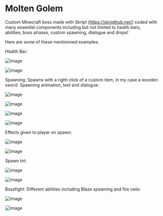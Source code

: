 # Molten Golem

Custom Minecraft boss made with Skript (https://skripthub.net/) coded with many essentiel components including but not limited to health bars, abilities, boss phases, custom spawning, dialogue and drops!

Here are some of these mentionned examples:


Health Bar:

![image](https://github.com/ignkarusher/mc_molten_boss/assets/149895054/4770d920-90a2-4658-93e1-914157c335fb)

![image](https://github.com/ignkarusher/mc_molten_boss/assets/149895054/2075164d-3021-4fb1-9144-4060a166700c)


Spawning:
Spawns with a right-click of a custom item, in my case a wooden sword.
Spawning animation, text and dialogue:

![image](https://github.com/ignkarusher/mc_molten_boss/assets/149895054/7b0aa59d-d22e-4b3d-81df-891cfe1863f8)

![image](https://github.com/ignkarusher/mc_molten_boss/assets/149895054/7e403a70-7eda-4863-b985-e3a0cb8cbafc)

![image](https://github.com/ignkarusher/mc_molten_boss/assets/149895054/a7b24e73-f833-4834-8a7b-0396da0a7e54)

![image](https://github.com/ignkarusher/mc_molten_boss/assets/149895054/ee948d35-bb41-481f-a122-2474217f6811)


Effects given to player on spawn:

![image](https://github.com/ignkarusher/mc_molten_boss/assets/149895054/9073c5ff-5493-4d06-95f5-921e1392dd6a)

![image](https://github.com/ignkarusher/mc_molten_boss/assets/149895054/574dc216-2900-4da3-955c-b53064a3c84c)


Spawn tnt:

![image](https://github.com/ignkarusher/mc_molten_boss/assets/149895054/718e8107-04fe-4c2b-8bdf-1656d07fa589)

![image](https://github.com/ignkarusher/mc_molten_boss/assets/149895054/fe1cb340-6f97-4302-ac5f-ad3762ce7a6f)


Bossfight:
Different abilities including Blaze spawning and fire veils:

![image](https://github.com/ignkarusher/mc_molten_boss/assets/149895054/2dca49e4-4d0a-4ac6-973c-5c60dec8587d)

![image](https://github.com/ignkarusher/mc_molten_boss/assets/149895054/10616829-c23f-4ecc-ba48-a57f8e8e1567)















